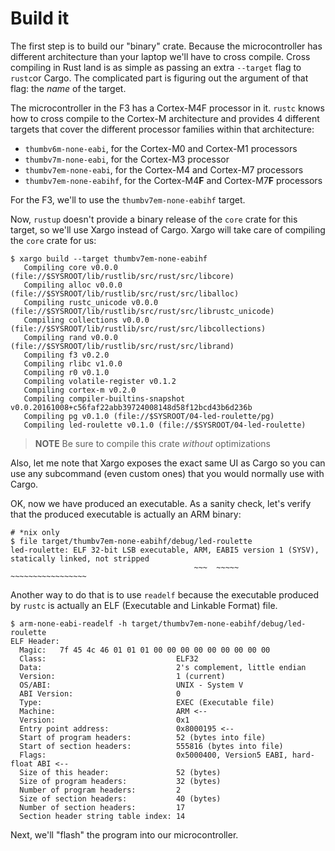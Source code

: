 # Build it

The first step is to build our "binary" crate. Because the microcontroller has
different architecture than your laptop we'll have to cross compile. Cross
compiling in Rust land is as simple as passing an extra `--target` flag to
`rustc`or Cargo. The complicated part is figuring out the argument of that flag:
the *name* of the target.

The microcontroller in the F3 has a Cortex-M4F processor in it. `rustc` knows
how to cross compile to the Cortex-M architecture and provides 4 different
targets that cover the different processor families within that architecture:

- `thumbv6m-none-eabi`, for the Cortex-M0 and Cortex-M1 processors
- `thumbv7m-none-eabi`, for the Cortex-M3 processor
- `thumbv7em-none-eabi`, for the Cortex-M4 and Cortex-M7 processors
- `thumbv7em-none-eabihf`, for the Cortex-M4**F** and Cortex-M7**F** processors

For the F3, we'll to use the `thumbv7em-none-eabihf` target.

Now, `rustup` doesn't provide a binary release of the `core` crate for this
target, so we'll use Xargo instead of Cargo. Xargo will take care of compiling
the `core` crate for us:

```
$ xargo build --target thumbv7em-none-eabihf
   Compiling core v0.0.0 (file://$SYSROOT/lib/rustlib/src/rust/src/libcore)
   Compiling alloc v0.0.0 (file://$SYSROOT/lib/rustlib/src/rust/src/liballoc)
   Compiling rustc_unicode v0.0.0 (file://$SYSROOT/lib/rustlib/src/rust/src/librustc_unicode)
   Compiling collections v0.0.0 (file://$SYSROOT/lib/rustlib/src/rust/src/libcollections)
   Compiling rand v0.0.0 (file://$SYSROOT/lib/rustlib/src/rust/src/librand)
   Compiling f3 v0.2.0
   Compiling rlibc v1.0.0
   Compiling r0 v0.1.0
   Compiling volatile-register v0.1.2
   Compiling cortex-m v0.2.0
   Compiling compiler-builtins-snapshot v0.0.20161008+c56faf22abb39724008148d58f12bcd43b6d236b
   Compiling pg v0.1.0 (file://$SYSROOT/04-led-roulette/pg)
   Compiling led-roulette v0.1.0 (file://$SYSROOT/04-led-roulette)
```

> **NOTE** Be sure to compile this crate *without* optimizations

Also, let me note that Xargo exposes the exact same UI as Cargo so you can use
any subcommand (even custom ones) that you would normally use with Cargo.

OK, now we have produced an executable. As a sanity check, let's verify that
the produced executable is actually an ARM binary:

```
# *nix only
$ file target/thumbv7em-none-eabihf/debug/led-roulette
led-roulette: ELF 32-bit LSB executable, ARM, EABI5 version 1 (SYSV), statically linked, not stripped
                                         ~~~  ~~~~~                   ~~~~~~~~~~~~~~~~~
```

Another way to do that is to use `readelf` because the executable produced by
`rustc` is actually an ELF (Executable and Linkable Format) file.

```
$ arm-none-eabi-readelf -h target/thumbv7em-none-eabihf/debug/led-roulette
ELF Header:
  Magic:   7f 45 4c 46 01 01 01 00 00 00 00 00 00 00 00 00
  Class:                             ELF32
  Data:                              2's complement, little endian
  Version:                           1 (current)
  OS/ABI:                            UNIX - System V
  ABI Version:                       0
  Type:                              EXEC (Executable file)
  Machine:                           ARM <--
  Version:                           0x1
  Entry point address:               0x8000195 <--
  Start of program headers:          52 (bytes into file)
  Start of section headers:          555816 (bytes into file)
  Flags:                             0x5000400, Version5 EABI, hard-float ABI <--
  Size of this header:               52 (bytes)
  Size of program headers:           32 (bytes)
  Number of program headers:         2
  Size of section headers:           40 (bytes)
  Number of section headers:         17
  Section header string table index: 14
```

Next, we'll "flash" the program into our microcontroller.
